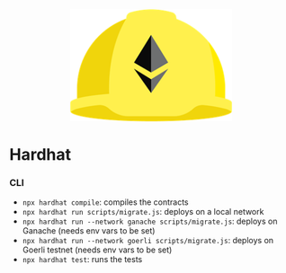 <div align="center">
  <img src="public/hardhat_logo.png" height="200" />
</div>

# Hardhat

### CLI

- `npx hardhat compile`: compiles the contracts
- `npx hardhat run scripts/migrate.js`: deploys on a local network
- `npx hardhat run --network ganache scripts/migrate.js`: deploys on Ganache (needs env vars to be set)
- `npx hardhat run --network goerli scripts/migrate.js`: deploys on Goerli testnet (needs env vars to be set)
- `npx hardhat test`: runs the tests
